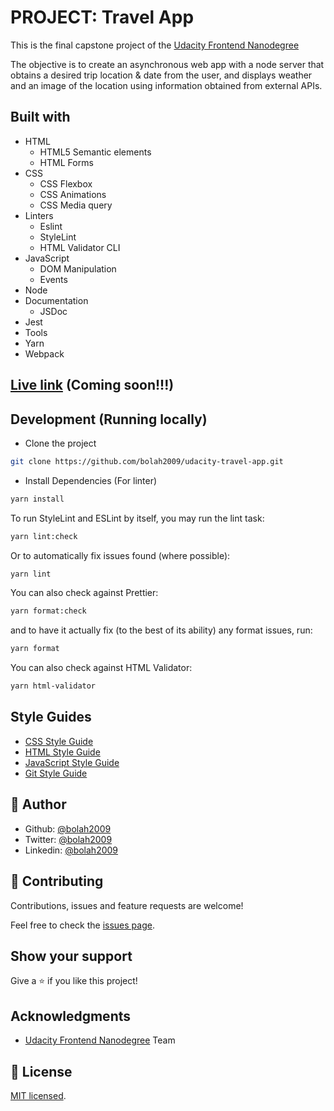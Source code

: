 # PROJECT: Travel App

This is the final capstone project of the [Udacity Frontend Nanodegree](https://www.udacity.com/course/front-end-web-developer-nanodegree--nd0011)

The objective is to create an asynchronous web app with a node server that obtains a desired trip location & date from the user, and displays weather and an image of the location using information obtained from external APIs.

## Built with

- HTML
  - HTML5 Semantic elements
  - HTML Forms
- CSS
  - CSS Flexbox
  - CSS Animations
  - CSS Media query
- Linters
  - Eslint
  - StyleLint
  - HTML Validator CLI
- JavaScript
  - DOM Manipulation
  - Events
- Node
- Documentation
  - JSDoc
- Jest
- Tools
 - Yarn
 - Webpack

## [Live link]() (Coming soon!!!)

## Development (Running locally)

- Clone the project

```bash
git clone https://github.com/bolah2009/udacity-travel-app.git

```

- Install Dependencies (For linter)

```bash
yarn install
```

To run StyleLint and ESLint by itself, you may run the lint task:

```bash
yarn lint:check
```

Or to automatically fix issues found (where possible):

```bash
yarn lint
```

You can also check against Prettier:

```bash
yarn format:check
```

and to have it actually fix (to the best of its ability) any format issues, run:

```bash
yarn format
```

You can also check against HTML Validator:

```bash
yarn html-validator
```

## Style Guides

- [CSS Style Guide](http://udacity.github.io/frontend-nanodegree-styleguide/css.html)
- [HTML Style Guide](http://udacity.github.io/frontend-nanodegree-styleguide/index.html)
- [JavaScript Style Guide](http://udacity.github.io/frontend-nanodegree-styleguide/javascript.html)
- [Git Style Guide](https://udacity.github.io/git-styleguide/)

## 👤 Author

- Github: [@bolah2009](https://github.com/bolah2009)
- Twitter: [@bolah2009](https://twitter.com/bolah2009)
- Linkedin: [@bolah2009](https://www.linkedin.com/in/bolah2009/)

## 🤝 Contributing

Contributions, issues and feature requests are welcome!

Feel free to check the [issues page](../../issues).

## Show your support

Give a ⭐️ if you like this project!

## Acknowledgments

- [Udacity Frontend Nanodegree](https://www.udacity.com/course/front-end-web-developer-nanodegree--nd0011) Team

## 📝 License

[MIT licensed](./LICENSE).
